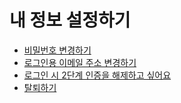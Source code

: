 # 내 정보 설정하기

* [비밀번호 변경하기](https://help.stibee.com/hc/ko/articles/4756530972431-%EB%B9%84%EB%B0%80%EB%B2%88%ED%98%B8-%EB%B3%80%EA%B2%BD%ED%95%98%EA%B8%B0)
* [로그인용 이메일 주소 변경하기](https://help.stibee.com/hc/ko/articles/4756567475727-%EB%A1%9C%EA%B7%B8%EC%9D%B8%EC%9A%A9-%EC%9D%B4%EB%A9%94%EC%9D%BC-%EC%A3%BC%EC%86%8C-%EB%B3%80%EA%B2%BD%ED%95%98%EA%B8%B0)
* [로그인 시 2단계 인증을 해제하고 싶어요](https://help.stibee.com/hc/ko/articles/8837329973519-%EB%A1%9C%EA%B7%B8%EC%9D%B8-%EC%8B%9C-2%EB%8B%A8%EA%B3%84-%EC%9D%B8%EC%A6%9D%EC%9D%84-%ED%95%B4%EC%A0%9C%ED%95%98%EA%B3%A0-%EC%8B%B6%EC%96%B4%EC%9A%94)
* [탈퇴하기](https://help.stibee.com/hc/ko/articles/4756567451279-%ED%83%88%ED%87%B4%ED%95%98%EA%B8%B0)
